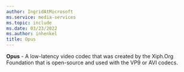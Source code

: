```yaml
---
author: IngridAtMicrosoft
ms.service: media-services
ms.topic: include
ms.date: 03/23/2022
ms.author: inhenkel
title: Opus
---
```


**Opus** - A low-latency video codec that was created by the Xiph.Org Foundation that is open-source and used with the VP9 or AVI codecs.